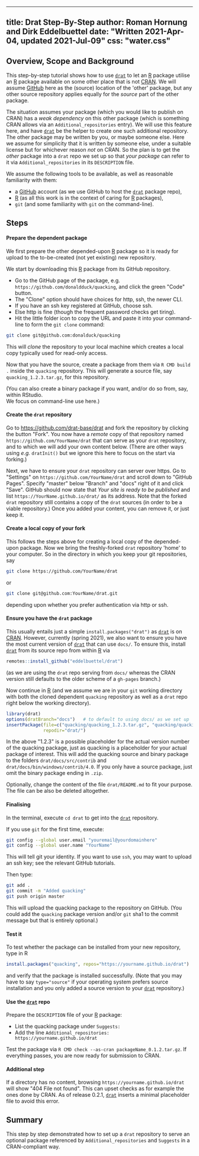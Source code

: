 <!--
%\VignetteIndexEntry{Drat Step-by-Step}
%\VignetteEngine{simplermarkdown::mdweave_to_html}
%\VignetteEncoding{UTF-8}
-->
---
title: Drat Step-By-Step
author: Roman Hornung and Dirk Eddelbuettel
date: "Written 2021-Apr-04, updated 2021-Jul-09"
css: "water.css"
---


## Overview, Scope and Background

This step-by-step tutorial shows how to use [`drat`](https://github.com/eddelbuettel/drat) to let an [R](https://www.r-project.org) package utilise an [R](https://www.r-project.org) package available on some other place that is not [CRAN](https://cran.r-project.org).
We will assume [GitHub](https://github.com) here as the (source) location of the 'other' package, but any other source repository applies equally for the _source_ part of the other package.

The situation assumes your package (which you would like to publish on CRAN) has a _weak dependency_ on this other package (which is something CRAN allows via an `Additional_repositories` entry).
We will use this feature here, and have [`drat`](https://github.com/eddelbuettel/drat) be the helper to create one such additional repository.
The other package may be written by you, or maybe someone else. 
Here we assume for simplicity that it is written by someone else, under a suitable license but for whichever reason _not_ on CRAN.
So the plan is to get the _other_ package into a `drat` repo we set up so that _your package_ can refer to it via `Additional_repositories` in its `DESCRIPTION` file.

We assume the following tools to be available, as well as reasonable familiarity with them: 

- a [GitHub](https://github.com) account (as we use GitHub to host the [`drat`](https://github.com/eddelbuettel/drat) package repo), 
- [R](https://www.r-project.org) (as all this work is in the context of caring for [R](https://www.r-project.org) packages),
- `git` (and some familiarity with `git` on the command-line). 


## Steps

#### Prepare the dependent package

We first prepare the other depended-upon [R](https://www.r-project.org) package so it is ready for upload to the to-be-created (not yet existing) new repository.

We start by downloading this [R](https://www.r-project.org) package from its GitHub repository.

- Go to the GitHub page of the package, e.g. `https://github.com/donaldduck/quacking`, and click the green "Code" button.
- The "Clone" option should have choices for http, ssh, the newer CLI. 
- If you have an ssh key registered at GitHub, choose ssh.
- Else http is fine (though the frequent password checks get tiring).
- Hit the little folder icon to copy the URL and paste it into your command-line to form the `git clone` command:

```sh
git clone git@github.com:donalduck/quacking
```

This will _clone_ the repository to your local machine which creates a local copy typically used for read-only access.

Now that you have the source, create a package from them via `R CMD build .` inside the `quacking` repository.
This will generate a source file, say `quacking_1.2.3.tar.gz`, for this repository.

(You can also create a binary package if you want, and/or do so from, say, within RStudio.  
We focus on command-line use here.)



#### Create the `drat` repository

Go to https://github.com/drat-base/drat and fork the repository by clicking the button "Fork".
You now have a _remote_ copy of that repository named `https://github.com/YourName/drat` that can serve as your `drat` repository, and to which we will add your own content below.
(There are other ways using _e.g._ `dratInit()` but we ignore this here to focus on the start via forking.)

Next, we have to ensure your `drat` repository can server over https. 
Go to "Settings" on `https://github.com/YourName/drat` and scroll down to "GitHub Pages".
Specify "master" below "Branch" and "docs" right of it and click "Save". 
GitHub should now state that _Your site is ready to be published_ and list `https://YourName.github.io/drat/` as its address.
Note that the forked `drat` repository still contains a copy of the `drat` sources (in order to be a viable repository.)
Once you added your content, you can remove it, or just keep it.

#### Create a local copy of your fork

This follows the steps above for creating a local copy of the depended-upon package. 
Now we bring the freshly-forked `drat` repository 'home' to your computer.
So in the directory in which you keep your git repositories, say

```sh
git clone https://github.com/YourName/drat
```

or 

```sh
git clone git@github.com:YourName/drat.git
```

depending upon whether you prefer authentication via http or ssh.


#### Ensure you have the `drat` package

This usually entails just a simple `install.packages("drat")` as [`drat`](https://github.com/eddelbuettel/drat) is on [CRAN](https://cran.r-project.org).
However, currently (spring 2021), we also want to ensure you have the most current version of [`drat`](https://github.com/eddelbuettel/drat) that can use `docs/`.
To ensure this, install [`drat`](https://github.com/eddelbuettel/drat) from its source repo from within [R](https://www.r-project.org) via

```r
remotes::install_github("eddelbuettel/drat")
```

(as we are using the `drat` repo serving from `docs/` whereas the CRAN version still defaults to the older scheme of a `gh-pages` branch.)

Now continue in [R](https://www.r-project.org) (and we assume we are in your `git` working directory with both the cloned dependent `quacking` repository as well as a `drat` repo right below the
working directory).

```r
library(drat)
options(dratBranch="docs")   # to default to using docs/ as we set up
insertPackage(file=c("quacking/quacking_1.2.3.tar.gz", "quacking/quacking_1.2.3.zip"), 
              repodir="drat/")
```

In the above "1.2.3" is a possible placeholder for the actual version number of the quacking package, just as quacking is a placeholder for your actual package of interest.
This will add the quacking source and binary package to the folders `drat/docs/src/contrib` and `drat/docs/bin/windows/contrib/4.0`.
If you only have a source package, just omit the binary package ending in `.zip`.

Optionally, change the content of the file `drat/README.md` to fit your purpose. 
The file can be also be deleted altogether.

#### Finalising 

In the terminal, execute `cd drat` to get into the [`drat`](https://github.com/eddelbuettel/drat) repository.

If you use `git` for the first time, execute:
```sh
git config --global user.email "youremail@yourdomainhere"
git config --global user.name "YourName"
```

This will tell git your identity.
If you want to use `ssh`, you may want to upload an ssh key; see the relevant GitHub tutorials.

Then type:
```sh
git add .
git commit -m "Added quacking"
git push origin master
```

This will upload the quacking package to the repository on GitHub.
(You could add the `quacking` package version and/or `git` sha1 to the commit message but that is entirely optional.)

#### Test it

To test whether the package can be installed from your new repository, type in R

```r
install.packages("quacking", repos="https://yourname.github.io/drat")
```

and verify that the package is installed successfully.
(Note that you may have to say `type="source"` if your operating system prefers source installation and you only added a source version to your [`drat`](https://github.com/eddelbuettel/drat) repository.)

#### Use the [`drat`](https://github.com/eddelbuettel/drat) repo

Prepare the `DESCRIPTION` file of your [R](https://www.r-project.org) package:

- List the quacking package under `Suggests:` 
- Add the line `Additional_repositories: https://yourname.github.io/drat`

Test the package via `R CMD check --as-cran packageName_0.1.2.tar.gz`.
If everything passes, you are now ready for submission to CRAN.


#### Additional step

If a directory has no content, browsing `https://yourname.github.io/drat` will show "404 File not found". 
This can upset checks as for example the ones done by CRAN. 
As of release 0.2.1, [`drat`](https://github.com/eddelbuettel/drat) inserts a minimal placeholder file to avoid this error.


## Summary

This step by step demonstrated how to set up a `drat` repository to serve an optional package referenced by `Additional_repositories` and `Suggests` in a CRAN-compliant way.
